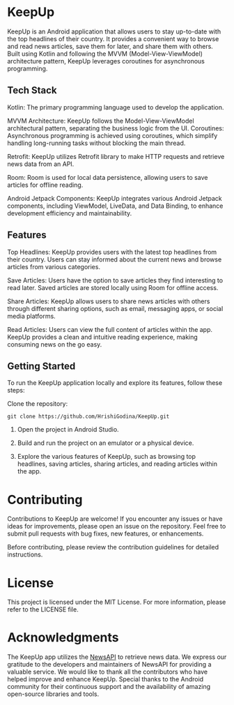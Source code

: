 # **KeepUp**

KeepUp is an Android application that allows users to stay up-to-date with the top headlines of their country. It provides a convenient way to browse and read news articles, save them for later, and share them with others. Built using Kotlin and following the MVVM (Model-View-ViewModel) architecture pattern, KeepUp leverages coroutines for asynchronous programming.

## **Tech Stack**

Kotlin: The primary programming language used to develop the application.

MVVM Architecture: KeepUp follows the Model-View-ViewModel architectural pattern, separating the business logic from the UI.
Coroutines: Asynchronous programming is achieved using coroutines, which simplify handling long-running tasks without blocking the main thread.

Retrofit: KeepUp utilizes Retrofit library to make HTTP requests and retrieve news data from an API.

Room: Room is used for local data persistence, allowing users to save articles for offline reading.

Android Jetpack Components: KeepUp integrates various Android Jetpack components, including ViewModel, LiveData, and Data Binding, to enhance development efficiency and maintainability.

## **Features**

Top Headlines: KeepUp provides users with the latest top headlines from their country. Users can stay informed about the current news and browse articles from various categories.

Save Articles: Users have the option to save articles they find interesting to read later. Saved articles are stored locally using Room for offline access.

Share Articles: KeepUp allows users to share news articles with others through different sharing options, such as email, messaging apps, or social media platforms.

Read Articles: Users can view the full content of articles within the app. KeepUp provides a clean and intuitive reading experience, making consuming news on the go easy.

## **Getting Started**

To run the KeepUp application locally and explore its features, follow these steps:

Clone the repository:

```
git clone https://github.com/HrishiGodina/KeepUp.git
```

1. Open the project in Android Studio.

2. Build and run the project on an emulator or a physical device.

3. Explore the various features of KeepUp, such as browsing top headlines, saving articles, sharing articles, and reading articles within the app.

# **Contributing**

Contributions to KeepUp are welcome! If you encounter any issues or have ideas for improvements, please open an issue on the repository. Feel free to submit pull requests with bug fixes, new features, or enhancements.

Before contributing, please review the contribution guidelines for detailed instructions.

# **License**

This project is licensed under the MIT License. For more information, please refer to the LICENSE file.

# **Acknowledgments**

The KeepUp app utilizes the [NewsAPI]([url](https://newsapi.org/)) to retrieve news data. We express our gratitude to the developers and maintainers of NewsAPI for providing a valuable service.
We would like to thank all the contributors who have helped improve and enhance KeepUp.
Special thanks to the Android community for their continuous support and the availability of amazing open-source libraries and tools.
